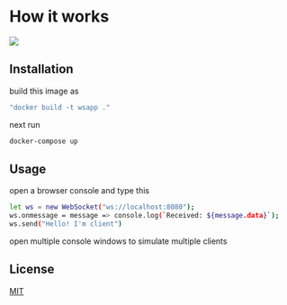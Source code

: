 # How it works
<image src = "working.png">



## Installation

build this image as

```bash
"docker build -t wsapp ."
```
next run 
```bash
docker-compose up
```
## Usage
open a browser console and type this
```bash
let ws = new WebSocket("ws://localhost:8080");
ws.onmessage = message => console.log(`Received: ${message.data}`);
ws.send("Hello! I'm client")
```
open multiple console windows to simulate multiple clients

## License

[MIT](https://choosealicense.com/licenses/mit/)